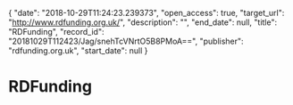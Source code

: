 {
  "date": "2018-10-29T11:24:23.239373", 
  "open_access": true, 
  "target_url": "http://www.rdfunding.org.uk/", 
  "description": "", 
  "end_date": null, 
  "title": "RDFunding", 
  "record_id": "20181029T112423/Jag/snehTcVNrtO5B8PMoA==", 
  "publisher": "rdfunding.org.uk", 
  "start_date": null
}

# RDFunding

